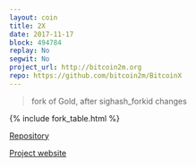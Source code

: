 ```yaml
---
layout: coin
title: 2X
date: 2017-11-17
block: 494784
replay: No
segwit: No
project_url: http://bitcoin2m.org
repo: https://github.com/bitcoin2m/BitcoinX
---
```


>fork of Gold, after sighash_forkid changes

{% include fork_table.html %}

<a href="{{ page.repo }}" target="_blank">Repository <i class="fa fa-external-link" aria-hidden="true"></i></a>

<a href="{{ page.project_url }}" target="_blank">Project website <i class="fa fa-external-link" aria-hidden="true"></i></a>

